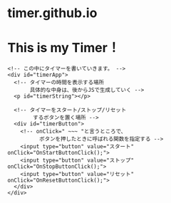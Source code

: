 # timer.github.io
<!DOCTYPE html>
<html lang="ja">
  <head>
    <meta charset="UTF-8">
    <title>Myタイマー</title>
    <script src="script.js" defer></script>
    <link rel="stylesheet" href="style.css">
  </head>

  <body>
    <h1>This is my Timer！</h1>

    <!-- この中にタイマーを書いていきます。 -->
    <div id="timerApp">
      <!-- タイマーの時間を表示する場所
           具体的な中身は、後からJSで生成していく -->
      <p id="timerString"></p>

      <!-- タイマーをスタート/ストップ/リセット
            するボタンを置く場所 -->
      <div id="timerButton">
        <!-- onClick=" ~~~ "と言うところで、
              ボタンを押したときに呼ばれる関数を指定する -->
        <input type="button" value="スタート" onClick="OnStartButtonClick();">
        <input type="button" value="ストップ" onClick="OnStopButtonClick();">
        <input type="button" value="リセット" onClick="OnResetButtonClick();">
      </div>
    </div>

  </body>
</html>
